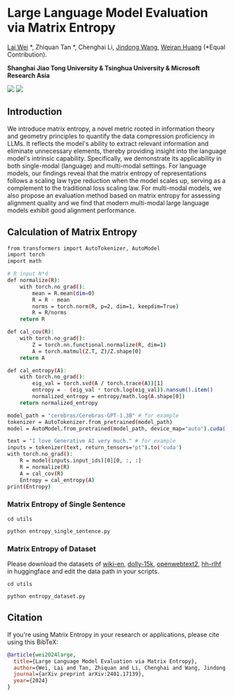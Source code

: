 # Large Language Model Evaluation via Matrix Entropy
[Lai Wei](https://waltonfuture.github.io/) *, Zhiquan Tan *, Chenghai Li, [Jindong Wang](https://jd92.wang/), [Weiran Huang](https://www.weiranhuang.com/) (*Equal Contribution).

**Shanghai Jiao Tong University & Tsinghua University & Microsoft Research Asia**

<a href='https://arxiv.org/abs/2401.17139'><img src='https://img.shields.io/badge/Paper-Arxiv-red'></a> <a href='https://zhuanlan.zhihu.com/p/687278237'><img src='https://img.shields.io/badge/Project-Link-Green'></a>


## Introduction
We introduce matrix entropy, a novel metric rooted in information theory and geometry principles to quantify the data compression proficiency in LLMs. It reflects the model's ability to extract relevant information and eliminate unnecessary elements, thereby providing insight into the language model's intrinsic capability. 
Specifically, we demonstrate its applicability in both single-modal (language) and multi-modal settings. For language models, our findings reveal that the matrix entropy of representations follows a scaling law type reduction when the model scales up, serving as a complement to the traditional loss scaling law. For multi-modal models, we also propose an evaluation method based on matrix entropy for assessing alignment quality and we find that modern multi-modal large language models exhibit good alignment performance. 

## Calculation of Matrix Entropy
```bash
from transformers import AutoTokenizer, AutoModel
import torch
import math

# R input N*d
def normalize(R):
    with torch.no_grad():
        mean = R.mean(dim=0)
        R = R - mean
        norms = torch.norm(R, p=2, dim=1, keepdim=True)
        R = R/norms
    return R

def cal_cov(R):
    with torch.no_grad():
        Z = torch.nn.functional.normalize(R, dim=1)
        A = torch.matmul(Z.T, Z)/Z.shape[0]
    return A

def cal_entropy(A):
    with torch.no_grad():
        eig_val = torch.svd(A / torch.trace(A))[1] 
        entropy = - (eig_val * torch.log(eig_val)).nansum().item()
        normalized_entropy = entropy/math.log(A.shape[0])
    return normalized_entropy

model_path = "cerebras/Cerebras-GPT-1.3B" # for example
tokenizer = AutoTokenizer.from_pretrained(model_path)
model = AutoModel.from_pretrained(model_path, device_map="auto").cuda()

text = "I love Generative AI very much." # for example
inputs = tokenizer(text, return_tensors="pt").to('cuda')
with torch.no_grad():
    R = model(inputs.input_ids)[0][0, :, :]
    R = normalize(R)
    A = cal_cov(R)
    Entropy = cal_entropy(A)
print(Entropy)
```
### Matrix Entropy of Single Sentence
```
cd utils

python entropy_single_sentence.py
```

### Matrix Entropy of Dataset

Please download the datasets of [wiki-en](https://huggingface.co/datasets/wikipedia), [dolly-15k](https://huggingface.co/datasets/databricks/databricks-dolly-15k), [openwebtext2](https://huggingface.co/datasets/suolyer/pile_openwebtext2), [hh-rlhf](https://huggingface.co/datasets/Anthropic/hh-rlhf) in huggingface and edit the data path in your scripts.

```
cd utils

python entropy_dataset.py
```

## Citation

If you're using Matrix Entropy in your research or applications, please cite using this BibTeX:
```bibtex
@article{wei2024large,
  title={Large Language Model Evaluation via Matrix Entropy},
  author={Wei, Lai and Tan, Zhiquan and Li, Chenghai and Wang, Jindong and Huang, Weiran},
  journal={arXiv preprint arXiv:2401.17139},
  year={2024}
}
```
